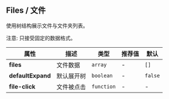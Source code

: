 ## Files / 文件

使用树结构展示文件与文件夹列表。

<ex-code name="ex-files-basic"/>

注意: 只接受固定的数据格式。

</ex-code>

<ex-footer edit-link="https://github.com/zeit-ui/vue/edit/master/docs/en-us/components/files.md">

| 属性 | 描述 | 类型 | 推荐值 | 默认
| ---------- | ---------- | ---- |  -------------- | ------ |
| **files** | 文件数据 | `array` | - | `[]` |
| **defaultExpand** | 默认展开树 | `boolean` | - | `false` |
| **file-click** | 文件被点击 | `function` | - | - |

</ex-footer>
